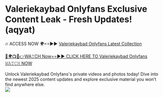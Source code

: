 # Valeriekaybad Onlyfans Exclusive Content Leak - Fresh Updates! (aqyat)

🔥 ACCESS NOW 🌍==►► <a href="https://tinyurl.com/kvy9nzfs" rel="nofollow">Valeriekaybad Onlyfans Latest Collection</a>
<br><br>
[🔴🌍📺📱👉WA𝚃CH Now==►► CLICK HERE TO Valeriekaybad Onlyfans 𝚆𝙰𝚃𝙲𝙷 NOW](https://tinyurl.com/kvy9nzfs)
<br><br>
Unlock Valeriekaybad Onlyfans's private videos and photos today! Dive into the newest 2025 content updates and explore exclusive material you won’t find anywhere else.
<br>
<a href="https://tinyurl.com/kvy9nzfs" rel="nofollow" data-target="animated-image.originalLink"><img src="https://camo.githubusercontent.com/8a4f000d20f83aca3bf7ec5f350d767afa0574a8a352519fd8cfa583a6f93a33/68747470733a2f2f692e696d6775722e636f6d2f644a486b345a712e676966" data-canonical-src="https://i.imgur.com/dJHk4Zq.gif" style="max-width: 100%; display: inline-block;" data-target="animated-image.originalImage"></a>
<br>

